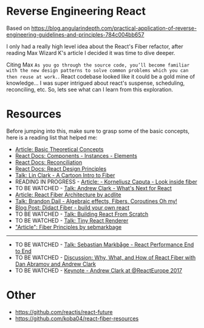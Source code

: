 # Reverse Engineering React
Based on https://blog.angularindepth.com/practical-application-of-reverse-engineering-guidelines-and-principles-784c004bb657

I only had a really high level idea about the React's Fiber refactor, after reading Max Wizard K's article I decided it was time to dive deeper.

Citing Max `As you go through the source code, you’ll become familiar with the new design patterns to solve common problems which you can then reuse at work.`. React codebase looked like it could be a gold mine of knowledge... I was super intrigued about react's suspense, scheduling, reconciling, etc. So, lets see what can I learn from this exploration.

# Resources
Before jumping into this, make sure to grasp some of the basic concepts, here is a reading list that helped me:

* [Article: Basic Theoretical Concepts](https://github.com/reactjs/react-basic)
* [React Docs: Components - Instances - Elements](https://reactjs.org/blog/2015/12/18/react-components-elements-and-instances.html)
* [React Docs: Reconciliation](https://reactjs.org/docs/reconciliation.html)
* [React Docs: React Design Principles](https://reactjs.org/docs/design-principles.html)
* [Talk: Lin Clark - A Cartoon Intro to Fiber](https://www.youtube.com/watch?v=ZCuYPiUIONs)
* READING IN PROGRESS - [Article: - Korneliusz Caputa - Look inside fiber](http://makersden.io/blog/look-inside-fiber)
* TO BE WATCHED - [Talk: Andrew Clark - What's Next for React](https://www.youtube.com/watch?v=aV1271hd9ew)
* [Article:  React Fiber Architecture by acdlite](https://github.com/acdlite/react-fiber-architecture)
* [Talk: Brandon Dail - Algebraic effects, Fibers, Coroutines Oh my!](https://www.youtube.com/watch?v=7GcrT0SBSnI)
* [Blog Post: Didact Fiber - build your own react](https://engineering.hexacta.com/didact-fiber-incremental-reconciliation-b2fe028dcaec)
* TO BE WATCHED - [Talk: Building React From Scratch](https://www.youtube.com/watch?v=_MAD4Oly9yg)
* TO BE WATCHED - [Talk: Tiny React Renderer](https://www.youtube.com/watch?v=U9zFfIww3Go)
* ["Article": Fiber Principles by sebmarkbage](https://github.com/facebook/react/issues/7942)

---

* TO BE  WATCHED - [Talk: Sebastian Markbåge - React Performance End to End](https://www.youtube.com/watch?v=bvFpe5j9-zQ)
* TO BE WATCHED - [Discussion: Why, What, and How of React Fiber with Dan Abramov and Andrew Clark](https://www.youtube.com/watch?v=crM1iRVGpGQ)
* TO BE WATCHED - [Keynote - Andrew Clark at @ReactEurope 2017](https://www.youtube.com/watch?v=QW5TE4vrklU)

# Other
* https://github.com/reactjs/react-future
* https://github.com/koba04/react-fiber-resources